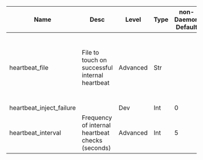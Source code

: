 | Name | Desc | Level | Type | non-Daemon Default | Daemon Default | Min | Max | Valid Values | verbatim | See also | Flags | Services | Validator | Long Desc | Tags |
| --- | --- | --- | --- | --- | --- | --- | --- | --- | --- | --- | --- | --- | --- | --- | --- |
| <span id="SP_heartbeat_file">heartbeat_file</span> |  File to touch on successful internal heartbeat | Advanced | Str |  |  |  |  |  |  | [[heartbeat_interval](/config/global/heartbeat.md#SP_heartbeat_interval)] | STARTUP |  |  | If set, this file will be touched every time an internal heartbeat check succeeds. |  |
| <span id="SP_heartbeat_inject_failure">heartbeat_inject_failure</span> |   | Dev | Int | 0 |  |  |  |  |  |  |  |  |  |  |  |
| <span id="SP_heartbeat_interval">heartbeat_interval</span> |  Frequency of internal heartbeat checks (seconds) | Advanced | Int | 5 |  |  |  |  |  |  | STARTUP |  |  |  |  |
